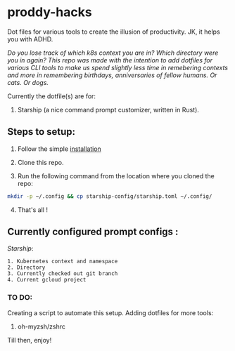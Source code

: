# proddy-hacks
Dot files for various tools to create the illusion of productivity. JK, it helps you with ADHD.

*Do you lose track of which k8s context you are in? Which directory were you in again?
This repo was made with the intention to add dotfiles for various CLI tools to make us spend slightly less time in remebering contexts and more in remembering birthdays, anniversaries of fellow humans. Or cats. Or dogs.*

Currently the dotfile(s) are for: 
1. Starship (a nice command prompt customizer, written in Rust).

## Steps to setup:

1. Follow the simple <a href="https://starship.rs/guide/#%F0%9F%9A%80-installation" target="_blank">installation</a>

2. Clone this repo.
3. Run the following command from the location where you cloned the repo:
```zsh
mkdir -p ~/.config && cp starship-config/starship.toml ~/.config/
```
4. That's all !

## Currently configured prompt configs :

*Starship*:

    1. Kubernetes context and namespace
    2. Directory
    3. Currently checked out git branch
    4. Current gcloud project


### TO DO:

Creating a script to automate this setup.
Adding dotfiles for more tools:
1. oh-myzsh/zshrc

Till then, enjoy!



